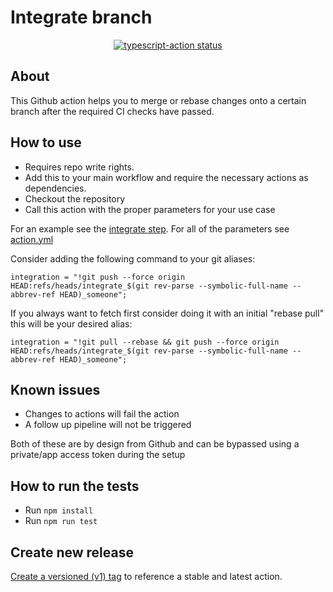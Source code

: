 # Integrate branch

<p align="center">
  <a href="https://github.com/actions/typescript-action/actions"><img alt="typescript-action status" src="https://github.com/actions/typescript-action/workflows/build-test/badge.svg"></a>
</p>

## About

This Github action helps you to merge or rebase changes onto a certain branch after the required CI checks have passed.


## How to use

- Requires repo write rights.
- Add this to your main workflow and require the necessary actions as dependencies.
- Checkout the repository
- Call this action with the proper parameters for your use case

For an example see the [integrate step](.github/workflows/test.yml).
For all of the parameters see [action.yml](action.yml)

Consider adding the following command to your git aliases:

```integration = "!git push --force origin HEAD:refs/heads/integrate_$(git rev-parse --symbolic-full-name --abbrev-ref HEAD)_someone";```

If you always want to fetch first consider doing it with an initial "rebase pull" this will be your desired alias:

```integration = "!git pull --rebase && git push --force origin HEAD:refs/heads/integrate_$(git rev-parse --symbolic-full-name --abbrev-ref HEAD)_someone";```

## Known issues

- Changes to actions will fail the action
- A follow up pipeline will not be triggered

Both of these are by design from Github and can be bypassed using a private/app access token during the setup

## How to run the tests

- Run `npm install`
- Run `npm run test`


## Create new release

[Create a versioned (v1) tag](https://github.com/actions/toolkit/blob/master/docs/action-versioning.md) to reference a stable and latest action.
